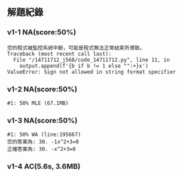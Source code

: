 ## 解題紀錄
### v1-1 NA(score:50%)
```text
您的程式被監控系統中斷，可能是程式無法正常結束所導致。
Traceback (most recent call last):
  File "/14711712_j568/code_14711712.py", line 11, in 
    output.append(f'{b if b != 1 else "":+}x')
ValueError: Sign not allowed in string format specifier
```

### v1-2 NA(score:50%)
```text
#1: 50% MLE (67.1MB)
```

### v1-3 NA(score:50%)
```text
#1: 50% WA (line:195667)
您的答案為: 30. -1x^2+3=0
正確答案為: 30. -x^2+3=0
```

### v1-4 AC(5.6s, 3.6MB)

